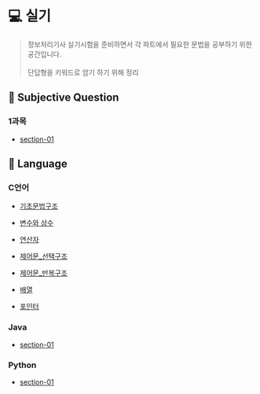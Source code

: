 # 💻 실기 
> 정보처리기사 실기시험을 준비하면서 각 파트에서 필요한 문법을 공부하기 위한 공간입니다.  <br> <br>
> 단답형을 키워드로 암기 하기 위해 정리


## 📝 Subjective Question

### 1과목

 * [section-01]()

## 📝 Language

### C언어

 * [기초문법구조](https://github.com/zhzkdls/TIL/blob/main/license/Language/C/C.md)
 
 * [변수와 상수]()
 
 * [연산자]()
 
 * [제어문_선택구조]()
 
 * [제어문_반복구조]()

 * [배열]()
 
 * [포인터]()

### Java

 * [section-01]()
 

### Python

 * [section-01]()
 
 

